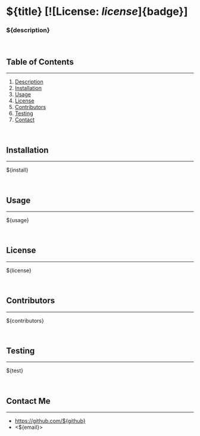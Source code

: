# ${title} [![License: ${license}]${badge}]

### ${description}


<br>

## Table of Contents
----
1. [Description](#description)
2. [Installation](#installation)
3. [Usage](#usage)
4. [License](#license)
5. [Contributors](#contributors)
6. [Testing](#testing)
7. [Contact](#contact)

<br>

## Installation 
----
${install}

<br>

## Usage
----
${usage}

<br>

## License
----
${license}

<br>

## Contributors
----
${contributors}

<br>

## Testing
----
${test}

<br>



## Contact Me
----
- <https://github.com/${github}>
- <${email}>


